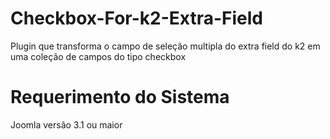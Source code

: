 Checkbox-For-k2-Extra-Field
===========================
Plugin que transforma o campo de seleção multipla do extra field do k2 em uma coleção de campos do tipo checkbox

Requerimento do Sistema
=======================
Joomla versão 3.1 ou maior
